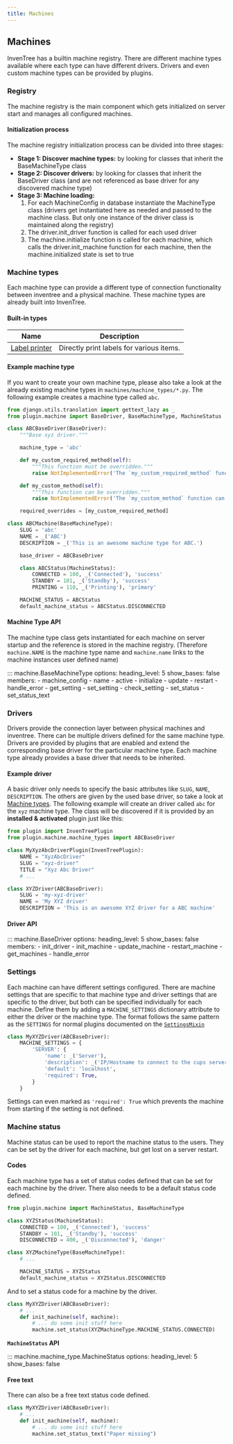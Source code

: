 ```yaml
---
title: Machines
---
```


## Machines

InvenTree has a builtin machine registry. There are different machine types available where each type can have different drivers. Drivers and even custom machine types can be provided by plugins.

### Registry

The machine registry is the main component which gets initialized on server start and manages all configured machines.

#### Initialization process

The machine registry initialization process can be divided into three stages:

- **Stage 1: Discover machine types:** by looking for classes that inherit the BaseMachineType class
- **Stage 2: Discover drivers:** by looking for classes that inherit the BaseDriver class (and are not referenced as base driver for any discovered machine type)
- **Stage 3: Machine loading:**
    1. For each MachineConfig in database instantiate the MachineType class (drivers get instantiated here as needed and passed to the machine class. But only one instance of the driver class is maintained along the registry)
    2. The driver.init_driver function is called for each used driver
    3. The machine.initialize function is called for each machine, which calls the driver.init_machine function for each machine, then the machine.initialized state is set to true

### Machine types

Each machine type can provide a different type of connection functionality between inventree and a physical machine. These machine types are already built into InvenTree.

#### Built-in types

| Name | Description  |
| --- | --- |
| [Label printer](./label_printer.md) | Directly print labels for various items. |

#### Example machine type

If you want to create your own machine type, please also take a look at the already existing machine types in `machines/machine_types/*.py`. The following example creates a machine type called `abc`.

```py
from django.utils.translation import gettext_lazy as _
from plugin.machine import BaseDriver, BaseMachineType, MachineStatus

class ABCBaseDriver(BaseDriver):
    """Base xyz driver."""

    machine_type = 'abc'

    def my_custom_required_method(self):
        """This function must be overridden."""
        raise NotImplementedError('The `my_custom_required_method` function must be overridden!')

    def my_custom_method(self):
        """This function can be overridden."""
        raise NotImplementedError('The `my_custom_method` function can be overridden!')

    required_overrides = [my_custom_required_method]

class ABCMachine(BaseMachineType):
    SLUG = 'abc'
    NAME = _('ABC')
    DESCRIPTION = _('This is an awesome machine type for ABC.')

    base_driver = ABCBaseDriver

    class ABCStatus(MachineStatus):
        CONNECTED = 100, _('Connected'), 'success'
        STANDBY = 101, _('Standby'), 'success'
        PRINTING = 110, _('Printing'), 'primary'

    MACHINE_STATUS = ABCStatus
    default_machine_status = ABCStatus.DISCONNECTED
```

#### Machine Type API

The machine type class gets instantiated for each machine on server startup and the reference is stored in the machine registry. (Therefore `machine.NAME` is the machine type name and `machine.name` links to the machine instances user defined name)

::: machine.BaseMachineType
    options:
        heading_level: 5
        show_bases: false
        members:
          - machine_config
          - name
          - active
          - initialize
          - update
          - restart
          - handle_error
          - get_setting
          - set_setting
          - check_setting
          - set_status
          - set_status_text

### Drivers

Drivers provide the connection layer between physical machines and inventree. There can be multiple drivers defined for the same machine type. Drivers are provided by plugins that are enabled and extend the corresponding base driver for the particular machine type. Each machine type already provides a base driver that needs to be inherited.

#### Example driver

A basic driver only needs to specify the basic attributes like `SLUG`, `NAME`, `DESCRIPTION`. The others are given by the used base driver, so take a look at [Machine types](#machine-types). The following example will create an driver called `abc` for the `xyz` machine type. The class will be discovered if it is provided by an **installed & activated** plugin just like this:

```py
from plugin import InvenTreePlugin
from plugin.machine.machine_types import ABCBaseDriver

class MyXyzAbcDriverPlugin(InvenTreePlugin):
    NAME = "XyzAbcDriver"
    SLUG = "xyz-driver"
    TITLE = "Xyz Abc Driver"
    # ...

class XYZDriver(ABCBaseDriver):
    SLUG = 'my-xyz-driver'
    NAME = 'My XYZ driver'
    DESCRIPTION = 'This is an awesome XYZ driver for a ABC machine'
```

#### Driver API

::: machine.BaseDriver
    options:
        heading_level: 5
        show_bases: false
        members:
          - init_driver
          - init_machine
          - update_machine
          - restart_machine
          - get_machines
          - handle_error

### Settings

Each machine can have different settings configured. There are machine settings that are specific to that machine type and driver settings that are specific to the driver, but both can be specified individually for each machine. Define them by adding a `MACHINE_SETTINGS` dictionary attribute to either the driver or the machine type. The format follows the same pattern as the `SETTINGS` for normal plugins documented on the [`SettingsMixin`](../plugins/settings.md)

```py
class MyXYZDriver(ABCBaseDriver):
    MACHINE_SETTINGS = {
        'SERVER': {
            'name': _('Server'),
            'description': _('IP/Hostname to connect to the cups server'),
            'default': 'localhost',
            'required': True,
        }
    }
```

Settings can even marked as `'required': True` which prevents the machine from starting if the setting is not defined.

### Machine status

Machine status can be used to report the machine status to the users. They can be set by the driver for each machine, but get lost on a server restart.

#### Codes

Each machine type has a set of status codes defined that can be set for each machine by the driver. There also needs to be a default status code defined.

```py
from plugin.machine import MachineStatus, BaseMachineType

class XYZStatus(MachineStatus):
    CONNECTED = 100, _('Connected'), 'success'
    STANDBY = 101, _('Standby'), 'success'
    DISCONNECTED = 400, _('Disconnected'), 'danger'

class XYZMachineType(BaseMachineType):
    # ...

    MACHINE_STATUS = XYZStatus
    default_machine_status = XYZStatus.DISCONNECTED
```

And to set a status code for a machine by the driver.

```py
class MyXYZDriver(ABCBaseDriver):
    # ...
    def init_machine(self, machine):
        # ... do some init stuff here
        machine.set_status(XYZMachineType.MACHINE_STATUS.CONNECTED)
```

**`MachineStatus` API**

::: machine.machine_type.MachineStatus
    options:
        heading_level: 5
        show_bases: false

#### Free text

There can also be a free text status code defined.

```py
class MyXYZDriver(ABCBaseDriver):
    # ...
    def init_machine(self, machine):
        # ... do some init stuff here
        machine.set_status_text("Paper missing")
```
